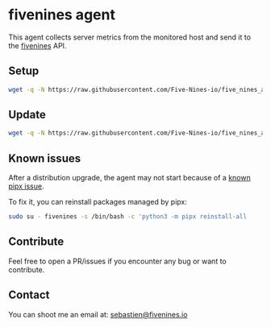 # fivenines agent

This agent collects server metrics from the monitored host and send it to the [fivenines](https://fivenines.io) API.

## Setup

```bash
wget -q -N https://raw.githubusercontent.com/Five-Nines-io/five_nines_agent/main/fivenines_setup.sh && sudo bash fivenines_setup.sh TOKEN
```

## Update

```bash
wget -q -N https://raw.githubusercontent.com/Five-Nines-io/five_nines_agent/main/fivenines_update.sh && sudo bash fivenines_update.sh
```

## Known issues

After a distribution upgrade, the agent may not start because of a [known pipx issue](https://github.com/pypa/pipx/issues/278).

To fix it, you can reinstall packages managed by pipx:

```bash
sudo su - fivenines -s /bin/bash -c 'python3 -m pipx reinstall-all
```

## Contribute

Feel free to open a PR/issues if you encounter any bug or want to contribute.

## Contact

You can shoot me an email at: [sebastien@fivenines.io](mailto:sebastien@fivenines.io)
